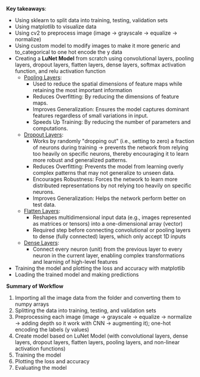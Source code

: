 **Key takeaways**:
- Using sklearn to split data into training, testing, validation sets
- Using matplotlib to visualize data
- Using cv2 to preprocess image (image -> grayscale -> equalize -> normalize)
- Using custom model to modify images to make it more generic and to_categorical to one hot encode the y data
- Creating a **LuNet Model** from scratch using convolutional layers, pooling layers, dropout layers, flatten layers, dense layers, softmax activation function, and relu activation function
    - <u>Pooling Layers</u>:
        - Used to reduce the spatial dimensions of feature maps while retaining the most important information
        - Reduces Overfitting: By reducing the dimensions of feature maps.
        - Improves Generalization: Ensures the model captures dominant features regardless of small variations in input.
        - Speeds Up Training: By reducing the number of parameters and computations.
    - <u>Dropout Layers</u>:
        - Works by randomly "dropping out" (i.e., setting to zero) a fraction of neurons during training -> prevents the network from relying too heavily on specific neurons, thereby encouraging it to learn more robust and generalized patterns.
        - Reduces Overfitting: Prevents the model from learning overly complex patterns that may not generalize to unseen data.
        - Encourages Robustness: Forces the network to learn more distributed representations by not relying too heavily on specific neurons.
        - Improves Generalization: Helps the network perform better on test data.
    - <u>Flatten Layers</u>:
        - Reshapes multidimensional input data (e.g., images represented as matrices or tensors) into a one-dimensional array (vector)
        - Required step before connecting convolutional or pooling layers to dense (fully connected) layers, which only accept 1D inputs
    - <u>Dense Layers</u>:
        - Connect every neuron (unit) from the previous layer to every neuron in the current layer, enabling complex transformations and learning of high-level features
- Training the model and plotting the loss and accuracy with matplotlib
- Loading the trained model and making predictions

**Summary of Workflow**
1. Importing all the image data from the folder and converting them to numpy arrays
2. Splitting the data into training, testing, and validation sets
3. Preprocessing each image (image -> grayscale -> equalize -> normalize -> adding depth so it work with CNN -> augmenting it); one-hot encoding the labels (y values)
4. Create model based on LuNet Model (with convolutional layers, dense layers, dropout layers, flatten layers, pooling layers, and non-linear activation functions)
5. Training the model
6. Plotting the loss and accuracy
7. Evaluating the model